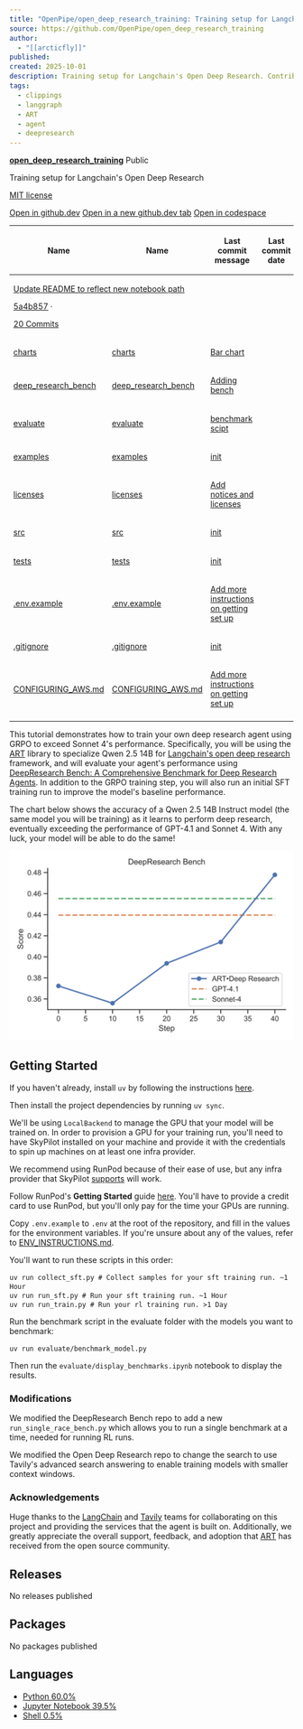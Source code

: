 ```yaml
---
title: "OpenPipe/open_deep_research_training: Training setup for Langchain's Open Deep Research"
source: https://github.com/OpenPipe/open_deep_research_training
author:
  - "[[arcticfly]]"
published:
created: 2025-10-01
description: Training setup for Langchain's Open Deep Research. Contribute to OpenPipe/open_deep_research_training development by creating an account on GitHub.
tags:
  - clippings
  - langgraph
  - ART
  - agent
  - deepresearch
---
```

**[open\_deep\_research\_training](https://github.com/OpenPipe/open_deep_research_training)** Public

Training setup for Langchain's Open Deep Research

[MIT license](https://github.com/OpenPipe/open_deep_research_training/blob/main/LICENSE)

[Open in github.dev](https://github.dev/) [Open in a new github.dev tab](https://github.dev/) [Open in codespace](https://github.com/codespaces/new/OpenPipe/open_deep_research_training?resume=1)

<table><thead><tr><th colspan="2"><span>Name</span></th><th colspan="1"><span>Name</span></th><th><p><span>Last commit message</span></p></th><th colspan="1"><p><span>Last commit date</span></p></th></tr></thead><tbody><tr><td colspan="3"><p><span><a href="https://github.com/OpenPipe/open_deep_research_training/commit/5a4b857b204d88e08de53fd86c4d16632664a6df">Update README to reflect new notebook path</a></span></p><p><span><a href="https://github.com/OpenPipe/open_deep_research_training/commit/5a4b857b204d88e08de53fd86c4d16632664a6df">5a4b857</a> ·</span></p><p><a href="https://github.com/OpenPipe/open_deep_research_training/commits/main/"><span><span><span>20 Commits</span></span></span></a></p></td></tr><tr><td colspan="2"><p><a href="https://github.com/OpenPipe/open_deep_research_training/tree/main/charts">charts</a></p></td><td colspan="1"><p><a href="https://github.com/OpenPipe/open_deep_research_training/tree/main/charts">charts</a></p></td><td><p><a href="https://github.com/OpenPipe/open_deep_research_training/commit/9f67a70388dd75f86e2e5b2f16bd34d6e50e3370">Bar chart</a></p></td><td></td></tr><tr><td colspan="2"><p><a href="https://github.com/OpenPipe/open_deep_research_training/tree/main/deep_research_bench">deep_research_bench</a></p></td><td colspan="1"><p><a href="https://github.com/OpenPipe/open_deep_research_training/tree/main/deep_research_bench">deep_research_bench</a></p></td><td><p><a href="https://github.com/OpenPipe/open_deep_research_training/commit/ea4366a3c01075cd5c8bd0b7dccc32fd98d9565c">Adding bench</a></p></td><td></td></tr><tr><td colspan="2"><p><a href="https://github.com/OpenPipe/open_deep_research_training/tree/main/evaluate">evaluate</a></p></td><td colspan="1"><p><a href="https://github.com/OpenPipe/open_deep_research_training/tree/main/evaluate">evaluate</a></p></td><td><p><a href="https://github.com/OpenPipe/open_deep_research_training/commit/ed3502dffd55faa0ee26e2f6c450c3157b1a9874">benchmark scipt</a></p></td><td></td></tr><tr><td colspan="2"><p><a href="https://github.com/OpenPipe/open_deep_research_training/tree/main/examples">examples</a></p></td><td colspan="1"><p><a href="https://github.com/OpenPipe/open_deep_research_training/tree/main/examples">examples</a></p></td><td><p><a href="https://github.com/OpenPipe/open_deep_research_training/commit/b4f718021414e31a48149336ec8b0624dd1b9704">init</a></p></td><td></td></tr><tr><td colspan="2"><p><a href="https://github.com/OpenPipe/open_deep_research_training/tree/main/licenses">licenses</a></p></td><td colspan="1"><p><a href="https://github.com/OpenPipe/open_deep_research_training/tree/main/licenses">licenses</a></p></td><td><p><a href="https://github.com/OpenPipe/open_deep_research_training/commit/ee51d83e1f0d6416b49cc00d66fd9f7547ff94be">Add notices and licenses</a></p></td><td></td></tr><tr><td colspan="2"><p><a href="https://github.com/OpenPipe/open_deep_research_training/tree/main/src">src</a></p></td><td colspan="1"><p><a href="https://github.com/OpenPipe/open_deep_research_training/tree/main/src">src</a></p></td><td><p><a href="https://github.com/OpenPipe/open_deep_research_training/commit/b4f718021414e31a48149336ec8b0624dd1b9704">init</a></p></td><td></td></tr><tr><td colspan="2"><p><a href="https://github.com/OpenPipe/open_deep_research_training/tree/main/tests">tests</a></p></td><td colspan="1"><p><a href="https://github.com/OpenPipe/open_deep_research_training/tree/main/tests">tests</a></p></td><td><p><a href="https://github.com/OpenPipe/open_deep_research_training/commit/b4f718021414e31a48149336ec8b0624dd1b9704">init</a></p></td><td></td></tr><tr><td colspan="2"><p><a href="https://github.com/OpenPipe/open_deep_research_training/blob/main/.env.example">.env.example</a></p></td><td colspan="1"><p><a href="https://github.com/OpenPipe/open_deep_research_training/blob/main/.env.example">.env.example</a></p></td><td><p><a href="https://github.com/OpenPipe/open_deep_research_training/commit/4c7bce1a36692a27c65080dcdfa53b38ab0f868e">Add more instructions on getting set up</a></p></td><td></td></tr><tr><td colspan="2"><p><a href="https://github.com/OpenPipe/open_deep_research_training/blob/main/.gitignore">.gitignore</a></p></td><td colspan="1"><p><a href="https://github.com/OpenPipe/open_deep_research_training/blob/main/.gitignore">.gitignore</a></p></td><td><p><a href="https://github.com/OpenPipe/open_deep_research_training/commit/b4f718021414e31a48149336ec8b0624dd1b9704">init</a></p></td><td></td></tr><tr><td colspan="2"><p><a href="https://github.com/OpenPipe/open_deep_research_training/blob/main/CONFIGURING_AWS.md">CONFIGURING_AWS.md</a></p></td><td colspan="1"><p><a href="https://github.com/OpenPipe/open_deep_research_training/blob/main/CONFIGURING_AWS.md">CONFIGURING_AWS.md</a></p></td><td><p><a href="https://github.com/OpenPipe/open_deep_research_training/commit/4c7bce1a36692a27c65080dcdfa53b38ab0f868e">Add more instructions on getting set up</a></p></td><td></td></tr><tr><td colspan="3"></td></tr></tbody></table>

This tutorial demonstrates how to train your own deep research agent using GRPO to exceed Sonnet 4's performance. Specifically, you will be using the [ART](https://github.com/OpenPipe/ART) library to specialize Qwen 2.5 14B for [Langchain's open deep research](https://github.com/langchain-ai/open_deep_research) framework, and will evaluate your agent's performance using [DeepResearch Bench: A Comprehensive Benchmark for Deep Research Agents](https://github.com/Ayanami0730/deep_research_bench). In addition to the GRPO training step, you will also run an initial SFT training run to improve the model's baseline performance.

The chart below shows the accuracy of a Qwen 2.5 14B Instruct model (the same model you will be training) as it learns to perform deep research, eventually exceeding the performance of GPT-4.1 and Sonnet 4. With any luck, your model will be able to do the same!

[![](https://github.com/OpenPipe/open_deep_research_training/raw/main/charts/accuracy-training-progress.svg)](https://github.com/OpenPipe/open_deep_research_training/blob/main/charts/accuracy-training-progress.svg)

## Getting Started

If you haven't already, install `uv` by following the instructions [here](https://docs.astral.sh/uv/getting-started/installation/).

Then install the project dependencies by running `uv sync`.

We'll be using `LocalBackend` to manage the GPU that your model will be trained on. In order to provision a GPU for your training run, you'll need to have SkyPilot installed on your machine and provide it with the credentials to spin up machines on at least one infra provider.

We recommend using RunPod because of their ease of use, but any infra provider that SkyPilot [supports](https://docs.skypilot.co/en/latest/overview.html#bringing-your-infra) will work.

Follow RunPod's **Getting Started** guide [here](https://docs.runpod.io/integrations/skypilot/). You'll have to provide a credit card to use RunPod, but you'll only pay for the time your GPUs are running.

Copy `.env.example` to `.env` at the root of the repository, and fill in the values for the environment variables. If you're unsure about any of the values, refer to [ENV\_INSTRUCTIONS.md](https://github.com/OpenPipe/open_deep_research_training/blob/main/ENV_INSTRUCTIONS.md).

You'll want to run these scripts in this order:

```
uv run collect_sft.py # Collect samples for your sft training run. ~1 Hour
uv run run_sft.py # Run your sft training run. ~1 Hour
uv run run_train.py # Run your rl training run. >1 Day
```

Run the benchmark script in the evaluate folder with the models you want to benchmark:

```
uv run evaluate/benchmark_model.py
```

Then run the `evaluate/display_benchmarks.ipynb` notebook to display the results.

### Modifications

We modified the DeepResearch Bench repo to add a new `run_single_race_bench.py` which allows you to run a single benchmark at a time, needed for running RL runs.

We modified the Open Deep Research repo to change the search to use Tavily's advanced search answering to enable training models with smaller context windows.

### Acknowledgements

Huge thanks to the [LangChain](https://github.com/langchain-ai/langchain) and [Tavily](https://github.com/tavily-ai) teams for collaborating on this project and providing the services that the agent is built on. Additionally, we greatly appreciate the overall support, feedback, and adoption that [ART](https://github.com/OpenPipe/ART) has received from the open source community.

## Releases

No releases published

## Packages

No packages published  

## Languages

- [Python 60.0%](https://github.com/OpenPipe/open_deep_research_training/search?l=python)
- [Jupyter Notebook 39.5%](https://github.com/OpenPipe/open_deep_research_training/search?l=jupyter-notebook)
- [Shell 0.5%](https://github.com/OpenPipe/open_deep_research_training/search?l=shell)